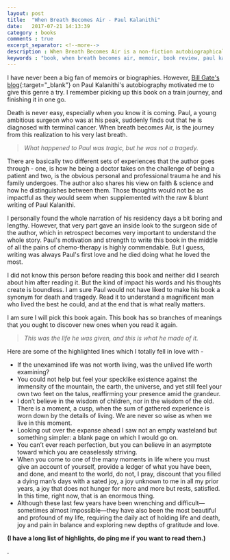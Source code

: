 ```yaml
---
layout: post
title:  "When Breath Becomes Air - Paul Kalanithi"
date:   2017-07-21 14:13:39
category : books
comments : true
excerpt_separator: <!--more-->
description : When Breath Becomes Air is a non-fiction autobiographical book written by Paul Kalanithi. It is a memoir about his life and illness, battling stage IV metastatic lung cancer. It was posthumously published by Random House on January 12, 2016.
keywords : "book, when breath becomes air, memoir, book review, paul kalanithi, bill gates recommendation, kindle, when breath becomes air book, achyutjoshi, achyut, iitjodhpur, bill gates notes, india, death, motivation, Paul Kalanithi, Atul Gawande, Lucy Kalanithi, Kalanithi"
---
```


I have never been a big fan of memoirs or biographies. However, [Bill Gate's blog](https://www.gatesnotes.com/Books/When-Breath-Becomes-Air){:target="_blank"} on Paul Kalanithi's autobiography motivated me to give this genre a try. I remember picking up this book on a train journey, and finishing it in one go.

Death is never easy, especially when you know it is coming. Paul, a young ambitious surgeon who was at his peak, suddenly finds out that he is diagnosed with terminal cancer. When breath becomes Air, is the journey from this realization to his very last breath.

>*What happened to Paul was tragic, but he was not a tragedy.*

There are basically two different sets of experiences that the author goes through - one, is how he being a doctor takes on the challenge of being a patient and two, is the obvious personal and professional trauma he and his family undergoes. The author also shares his view on faith & science and how he distinguishes between them. Those thoughts would not be as impactful as they would seem when supplemented with the raw & blunt writing of Paul Kalanithi.

I personally found the whole narration of his residency days a bit boring and lengthy. However, that very part gave an inside look to the surgeon side of the author, which in retrospect becomes very important to understand the whole story. Paul's motivation and strength to write this book in the middle of all the pains of chemo-therapy is highly commendable. But I guess, writing was always Paul's first love and he died doing what he loved the most.

I did not know this person before reading this book and neither did I search about him after reading it. But the kind of impact his words and his thoughts create is boundless. I am sure Paul would not have liked to make his book a synonym for death and tragedy. Read it to understand a magnificent man who lived the best he could, and at the end that is what really matters.

I am sure I will pick this book again. This book has so branches of meanings that you ought to discover new ones when you read it again.

>*This was the life he was given, and this is what he made of it.*


Here are some of the highlighted lines which I totally fell in love with  -
* If the unexamined life was not worth living, was the unlived life worth examining?
* You could not help but feel your specklike existence against the immensity of the mountain, the earth, the universe, and yet still feel your own two feet on the talus, reaffirming your presence amid the grandeur.
* I don’t believe in the wisdom of children, nor in the wisdom of the old. There is a moment, a cusp, when the sum of gathered experience is worn down by the details of living. We are never so wise as when we live in this moment.
* Looking out over the expanse ahead I saw not an empty wasteland but something simpler: a blank page on which I would go on.
* You can’t ever reach perfection, but you can believe in an asymptote toward which you are ceaselessly striving.
* When you come to one of the many moments in life where you must give an account of yourself, provide a ledger of what you have been, and done, and meant to the world, do not, I pray, discount that you filled a dying man’s days with a sated joy, a joy unknown to me in all my prior years, a joy that does not hunger for more and more but rests, satisfied. In this time, right now, that is an enormous thing.
* Although these last few years have been wrenching and difficult—sometimes almost impossible—they have also been the most beautiful and profound of my life, requiring the daily act of holding life and death, joy and pain in balance and exploring new depths of gratitude and love.

__(I have a long list of highlights, do ping me if you want to read them.)__




.
